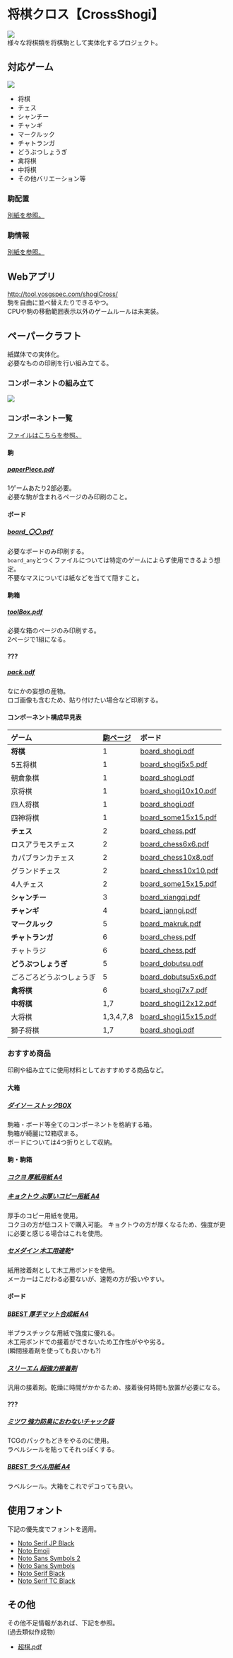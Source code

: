 # 将棋クロス【CrossShogi】
![](/img/logo.min.svg)  
様々な将棋類を将棋駒として実体化するプロジェクト。


## 対応ゲーム
![](/img/all.png)  
* 将棋
* チェス
* シャンチー
* チャンギ
* マークルック
* チャトランガ
* どうぶつしょうぎ
* 禽将棋
* 中将棋
* その他バリエーション等

### 駒配置
[別紙を参照。](/docs/positions/README.md)

### 駒情報
[別紙を参照。](/docs/pieces/README.md)

## Webアプリ
http://tool.yosgspec.com/shogiCross/  
駒を自由に並べ替えたりできるやつ。  
CPUや駒の移動範囲表示以外のゲームルールは未実装。

## ペーパークラフト
紙媒体での実体化。  
必要なものの印刷を行い組み立てる。

### コンポーネントの組み立て
![](/paper/img/making.png)

### コンポーネント一覧
[ファイルはこちらを参照。](/paper/dist/)

#### 駒
##### [paperPiece.pdf](/paper/dist/paperPiece.pdf)
1ゲームあたり2部必要。  
必要な駒が含まれるページのみ印刷のこと。

#### ボード
##### [board_〇〇.pdf](#コンポーネント構成早見表)
必要なボードのみ印刷する。  
`board_any`とつくファイルについては特定のゲームによらず使用できるよう想定。  
不要なマスについては紙などを当てて隠すこと。

#### 駒箱
##### [toolBox.pdf](/paper/dist/toolBox.pdf)
必要な箱のページのみ印刷する。  
2ページで1組になる。  

#### ???
##### [pack.pdf](/paper/dist/pack.pdf)
なにかの妄想の産物。  
ロゴ画像も含むため、貼り付けたい場合など印刷する。

#### コンポーネント構成早見表

|ゲーム                  |[駒ページ](/paper/dist/paperPiece.pdf)| ボード
|:-----------------------|:---------|:--------------------
|**将棋**                |1         |[board_shogi.pdf](/paper/dist//board_shogi.pdf)
|5五将棋                 |1         |[board_shogi5x5.pdf](/paper/dist/board_shogi5x5.pdf)
|朝倉象棋                |1         |[board_shogi.pdf](/paper/dist/board_shogi.pdf)
|京将棋                  |1         |[board_shogi10x10.pdf](/paper/dist/board_shogi10x10.pdf)
|四人将棋                |1         |[board_shogi.pdf](/paper/dist/board_shogi.pdf)
|四神将棋                |1         |[board_some15x15.pdf](/paper/dist/board_some15x15.pdf)
|**チェス**              |2         |[board_chess.pdf](/paper/dist/board_chess.pdf)
|ロスアラモスチェス      |2         |[board_chess6x6.pdf](/paper/dist/board_chess6x6.pdf)
|カパブランカチェス      |2         |[board_chess10x8.pdf](/paper/dist/board_chess10x8.pdf)
|グランドチェス          |2         |[board_chess10x10.pdf](/paper/dist/board_chess10x10.pdf)
|4人チェス               |2         |[board_some15x15.pdf](/paper/dist/board_some15x15.pdf)
|**シャンチー**          |3         |[board_xiangqi.pdf](/paper/dist/board_xiangqi.pdf)
|**チャンギ**            |4         |[board_janngi.pdf](/paper/dist/board_janngi.pdf)
|**マークルック**        |5         |[board_makruk.pdf](/paper/dist/board_makruk.pdf)
|**チャトランガ**        |6         |[board_chess.pdf](/paper/dist/board_chess.pdf)
|チャトラジ              |6         |[board_chess.pdf](/paper/dist/board_chess.pdf)
|**どうぶつしょうぎ**    |5         |[board_dobutsu.pdf](/paper/dist/board_dobutsu.pdf)
|ごろごろどうぶつしょうぎ|5         |[board_dobutsu5x6.pdf](/paper/dist/board_dobutsu5x6.pdf)
|**禽将棋**              |6         |[board_shogi7x7.pdf](/paper/dist/board_shogi7x7.pdf)
|**中将棋**              |1,7       |[board_shogi12x12.pdf](/paper/dist/board_shogi12x12.pdf)
|大将棋                  |1,3,4,7,8 |[board_shogi15x15.pdf](/paper/dist/board_shogi15x15.pdf)
|獅子将棋                |1,7       |[board_shogi.pdf](/paper/dist/board_shogi.pdf)

### おすすめ商品
印刷や組み立てに使用材料としておすすめする商品など。

#### 大箱
##### [ダイソー ストックBOX](https://jp.daisonet.com/collections/storage/products/4549131121650)
駒箱・ボード等全てのコンポーネントを格納する箱。  
駒箱が綺麗に12箱収まる。  
ボードについては4つ折りとして収納。

#### 駒・駒箱
##### [コクヨ 厚紙用紙 A4](https://www.amazon.co.jp/dp/B00009AJBN)
##### [キョクトウ ぶ厚いコピー用紙 A4](https://www.amazon.co.jp/dp/B00HLA4HFQ)
厚手のコピー用紙を使用。  
コクヨの方が低コストで購入可能。
キョクトウの方が厚くなるため、強度が更に必要と感じる場合はこれを使用。

##### [セメダイン 木工用速乾](https://www.yodobashi.com/product/100000001003425270/)*
紙用接着剤として木工用ボンドを使用。  
メーカーはこだわる必要ないが、速乾の方が扱いやすい。

#### ボード
##### [BBEST 厚手マット合成紙 A4](https://www.amazon.co.jp/gp/product/B0BPMCM41B/)
半プラスチックな用紙で強度に優れる。  
木工用ボンドでの接着ができないため工作性がやや劣る。  
(瞬間接着剤を使っても良いかも?)

##### [スリーエム 超強力接着剤](https://www.amazon.co.jp/gp/product/B016NNBJG6/)
汎用の接着剤。乾燥に時間がかかるため、接着後何時間も放置が必要になる。

#### ???
##### [ミツワ 強力防臭におわないチャック袋](https://www.amazon.co.jp/gp/product/B09L7RLSVQ)
TCGのパックもどきをやるのに使用。  
ラベルシールを貼ってそれっぽくする。

##### [BBEST ラベル用紙 A4](https://www.amazon.co.jp/gp/product/B09BZ91LY3)
ラベルシール。大箱をこれでデコっても良い。

## 使用フォント
下記の優先度でフォントを適用。
* [Noto Serif JP Black](https://fonts.google.com/noto/specimen/Noto+Serif+JP)
* [Noto Emoji](https://fonts.google.com/noto/specimen/Noto+Emoji?noto.query=emoji)
* [Noto Sans Symbols 2](https://fonts.google.com/noto/specimen/Noto+Sans+Symbols+2?noto.query=Symbols)
* [Noto Sans Symbols](https://fonts.google.com/noto/specimen/Noto+Sans+Symbols?noto.query=Symbols)
* [Noto Serif Black](https://fonts.google.com/noto/specimen/Noto+Serif?noto.query=serif)
* [Noto Serif TC Black](https://fonts.google.com/noto/specimen/Noto+Serif+TC?noto.query=serif+tc)

## その他
その他不足情報があれば、下記を参照。  
(過去類似作成物)
* [超棋.pdf](docs/超棋.pdf)